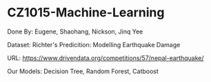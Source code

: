 # CZ1015-Machine-Learning
Done By: Eugene, Shaohang, Nickson, Jinq Yee

Dataset: Richter's Predicition: Modelling Earthquake Damage

URL: https://www.drivendata.org/competitions/57/nepal-earthquake/

Our Models: Decision Tree, Random Forest, Catboost

